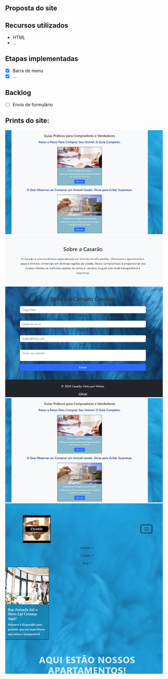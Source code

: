 ## **Proposta do site**
## Recursos utilizados
- HTML
- ...
## Etapas implementadas
- [x] Barra de menu
- [x] ...
## Backlog
- [ ] Envio de formulário
 ## Prints do site:
 ![alt text](image.png)
 ![alt text](image-1.png)
 ![alt text](image-2.png)
 ![alt text](image-3.png)